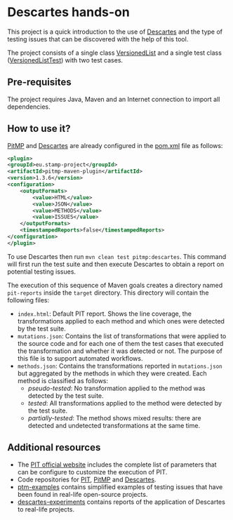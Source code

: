 # Descartes hands-on

This project is a quick introduction to the use of [Descartes](https://github.com/STAMP-project/pitest-descartes) and  the type of testing issues that can be discovered with the help of this tool.

The project consists of a single class [VersionedList](src/main/java/eu/stamp_project/examples/VersionedList.java) and a single test class ([VersionedListTest](src/test/java/eu/stamp_project/examples/VersionedListTest.java)) with two test cases.


## Pre-requisites

The project requires Java, Maven and an Internet connection to import all dependencies.

## How to use it?

[PitMP](https://github.com/STAMP-project/pitmp-maven-plugin) and [Descartes](https://github.com/STAMP-project/pitest-descartes) are already configured in the [pom.xml](pom.xml#L28-L41) file as follows:

```xml
<plugin>
<groupId>eu.stamp-project</groupId>
<artifactId>pitmp-maven-plugin</artifactId>
<version>1.3.6</version>
<configuration>
    <outputFormats>
        <value>HTML</value>
        <value>JSON</value>
        <value>METHODS</value>
        <value>ISSUES</value>
    </outputFormats>
    <timestampedReports>false</timestampedReports>
</configuration>
</plugin>
```

To use Descartes then run `mvn clean test pitmp:descartes`. This command will first run the test suite and then execute Descartes to obtain a report on potential testing issues. 

The execution of this sequence of Maven goals creates a directory named `pit-reports` inside the `target` directory. This directory will contain the following files:

* `index.html`: Default PIT report. Shows the line coverage, the transformations applied to each method and which ones were detected by the test suite.
* `mutations.json`: Contains the list of transformations that were applied to the source code and for each one of them the test cases that executed the transformation and whether it was detected or not. The purpose of this file is to support automated workflows.
* `methods.json`: Contains the transformations reported in `mutations.json` but aggregated by the methods in which they were created. Each method is classified as follows:
    - *pseudo-tested*: No transformation applied to the method was detected by the test suite.
    - *tested*: All transformations applied to the method were detected by the test suite.
    - *partially-tested*: The method shows mixed results: there are detected and undetected transformations at the same time.


## Additional resources

* The [PIT official website](http://pitest.org) includes the complete list of parameters that can be configure to customize the execution of PIT.
* Code repositories for [PIT](https://github.com/hcoles/pitest), [PitMP](https://github.com/STAMP-project/pitmp-maven-plugin) and [Descartes](https://github.com/STAMP-project/pitest-descartes).
* [ptm-examples](https://github.com/STAMP-project/ptm-examples) contains simplified examples of testing issues that have been found in real-life open-source projects.
* [descartes-experiments](https://github.com/STAMP-project/descartes-experiments) contains reports of the application of Descartes to real-life projects.



